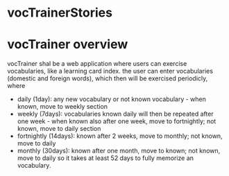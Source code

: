 # vocTrainerStories

# vocTrainer overview
vocTrainer shal be a web application where users can exercise vocabularies, like a learning card index.
the user can enter vocabularies (domestic and foreign words), which then will be exercised periodicly, where
* daily (1day): any new vocabulary or not known vocabulary - when known, move to weekly section
* weekly (7days): vocabularies known daily will then be repeated after one week - when known also after one week, move to fortnightly; not known, move to daily section
* fortnightly (14days): known after 2 weeks, move to monthly; not known, move to daily
* monthly (30days): known after one month, move to known; not known, move to daily
  so it takes at least 52 days to fully memorize an vocabulary.
